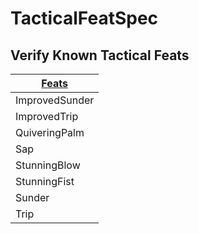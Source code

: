 # TacticalFeatSpec

## Verify Known Tactical Feats

| [ ][existingFeat] [Feats][result] |
|-----------------------------------|
| ImprovedSunder                    |
| ImprovedTrip                      |
| QuiveringPalm                     |
| Sap                               |
| StunningBlow                      |
| StunningFist                      |
| Sunder                            |
| Trip                              |

[existingFeat]: - "c:verify-rows=#feat:tacticalFeats()"

[_matchStrategy_]: - "c:matchStrategy=KeyMatch"

[result]: - "?=#feat"
